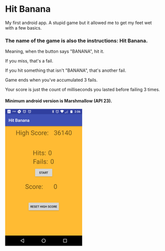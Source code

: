 # Hit Banana
My first android app.  A stupid game but it allowed me to get my feet wet with a few basics.

### The name of the game is also the instructions: Hit Banana.
Meaning, when the button says "BANANA", hit it.

If you miss, that's a fail.

If you hit something that isn't "BANANA", that's another fail.

Game ends when you've accumulated 3 fails.

Your score is just the count of milliseconds you lasted before failing 3 times.

#### Minimum android version is Marshmallow (API 23).

<img src="https://github.com/kungfugeek/hit_banana/blob/master/screenshots/Screenshot_20180122-140608.png" width="250" />
